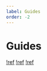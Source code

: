 ```yaml
---
label: Guides
order: -2
---
```


# Guides

[!ref](/guides/quality/)
[!ref](/guides/playback/)
[!ref](/guides/htpc/)
